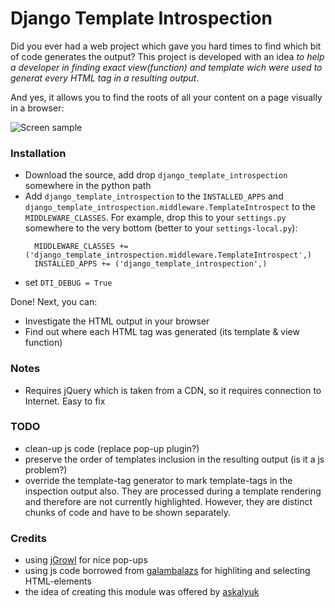 Django Template Introspection
=============================
  Did you ever had a web project which gave you hard times to find which bit of code generates the output?
  This project is developed with an idea *to help a developer in finding exact
  view(function) and template wich were used to generat every HTML tag in a resulting output*.

  And yes, it allows you to find the roots of all your content on a page visually in a browser:

  ![Screen sample](http://sumno.com.ua/media/images/galleries/2008/11/01/dlya-publikatsij/djangotemplateintrospection.png "Sample usage")


### Installation
  - Download the source, add drop `django_template_introspection` somewhere in the python path
  - Add `django_template_introspection` to the `INSTALLED_APPS` and `django_template_introspection.middleware.TemplateIntrospect` to the `MIDDLEWARE_CLASSES`.
For example, drop this to your `settings.py` somewhere to the very bottom (better to your `settings-local.py`):
    ```
      MIDDLEWARE_CLASSES += ('django_template_introspection.middleware.TemplateIntrospect',)
      INSTALLED_APPS += ('django_template_introspection',)
    ```
  - set `DTI_DEBUG = True`
  
Done! Next, you can:
  - Investigate the HTML output in your browser
  - Find out where each HTML tag was generated (its template & view function)

### Notes
  - Requires jQuery which is taken from a CDN, so it requires connection to Internet. Easy to fix
 

### TODO
 - clean-up js code (replace pop-up plugin?)
 - preserve the order of templates inclusion in the resulting output (is it a js problem?)
 - override the template-tag generator to mark template-tags in the inspection output also. They are processed during a template rendering and therefore are not currently highlighted. However, they are distinct chunks of code and have to be shown separately.

### Credits
 - using [jGrowl](http://stanlemon.net/projects/jgrowl.html) for nice pop-ups
 - using js code borrowed from [galambalazs](http://stackoverflow.com/questions/4711023/how-to-make-this-javascript-much-faster/4711224#4711224) for highliting and selecting HTML-elements
 - the idea of creating this module was offered by [askalyuk](https://github.com/askalyuk)

